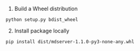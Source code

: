 1. Build a Wheel distribution

`python setup.py bdist_wheel`

2. Install package locally

`pip install dist/mdserver-1.1.0-py3-none-any.whl`
